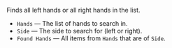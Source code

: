 Finds all left hands or all right hands in the list.

   - `Hands` — The list of hands to search in.
   - `Side` — The side to search for (left or right).
   - `Found Hands` — All items from `Hands` that are of `Side`.
